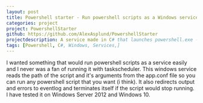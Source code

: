 ```yaml
---
layout: post
title: Powershell starter - Run powershell scripts as a Windows service easily
categories: project
project: PowershellStarter
github: https://github.com/AlexAsplund/PowershellStarter
projectdescription: A service made in C# that launches powershell.exe -file <path>.
tags: [Powershell, C#, Windows, Services,]
---
```


I wanted something that would run powershell scripts as a service easily and I never was a fan of running it with taskscheduler.
This windows service reads the path of the script and it's arguments from the app.conf file so you can run any powershell script that you want (i think).
It also redirects output and errors to eventlog and terminates itself if the script would stop running.
I have tested it on Windows Server 2012 and Windows 10.